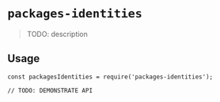 # `packages-identities`

> TODO: description

## Usage

```
const packagesIdentities = require('packages-identities');

// TODO: DEMONSTRATE API
```
